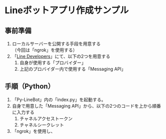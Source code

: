 # Lineボットアプリ作成サンプル
## 事前準備
1. ローカルサーバーを公開する手段を用意する  
（今回は「ngrok」を使用する）
1. 「[Line Developers](https://developers.line.biz/console)」にて、以下の2つを用意する
   1. 自身が使用する「プロバイダー」
   1. 上記のプロバイダー内で使用する「Messaging API」
## 手順（Python）
1. 「Py-LineBot」内の「index.py」を起動する。
1. 自身で用意した「Messaging API」から、以下の2つのコードを上から順番に入力する
   1. チャネルアクセストークン
   1. チャネルシークレット
1. 「ngrok」を使用し、
